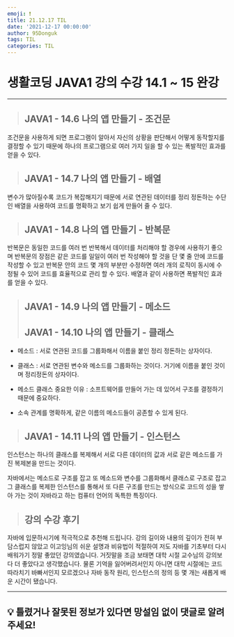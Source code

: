 ```yaml
---
emoji: ❗
title: 21.12.17 TIL
date: '2021-12-17 00:00:00'
author: 95Donguk
tags: TIL
categories: TIL
---
```


# 생활코딩 JAVA1 강의 수강 14.1 ~ 15 완강
***
> ## JAVA1 - 14.6 나의 앱 만들기 - 조건문

조건문을 사용하게 되면 프로그램이 알아서 자신의 상황을 판단해서 어떻게 동작할지를 결정할 수 있기 때문에 하나의 프로그램으로 여러 가지 일을 할 수 있는 폭발적인 효과를 얻을 수 있다.

> ## JAVA1 - 14.7 나의 앱 만들기 - 배열

변수가 많아질수록 코드가 복잡해지기 때문에 서로 연관된 데이터를 정리 정돈하는 수단인 배열을 사용하여 코드를 명확하고 보기 쉽게 만들어 줄 수 있다.

> ## JAVA1 - 14.8 나의 앱 만들기 - 반복문

반복문은 동일한 코드를 여러 번 반복해서 데이터를 처리해야 할 경우에 사용하기 좋으며 반복문의 장점은 같은 코드를 일일이 여러 번 작성해야 할 것을 단 몇 줄 안에 코드를 작성할 수 있고 반복문 안의 코드 몇 개의 부분만 수정하면 여러 개의 로직이 동시에 수정될 수 있어 코드를 효율적으로 관리 할 수 있다. 배열과 같이 사용하면 폭발적인 효과를 얻을 수 있다.

> ## JAVA1 - 14.9 나의 앱 만들기 - 메소드
> ## JAVA1 - 14.10 나의 앱 만들기 - 클래스

* 메소드 : 서로 연관된 코드를 그룹화해서 이름을 붙인 정리 정돈하는 상자이다.

* 클래스 : 서로 연관된 변수와 메소드를 그룹화하는 것이다. 거기에 이름을 붙인 것이며 정리정돈의 상자이다.

* 메소드 클래스 중요한 이유 : 소프트웨어를 만들어 가는 데 있어서 구조를 결정하기 때문에 중요하다.

* 소속 관계를 명확하게, 같은 이름의 메소드들이 공존할 수 있게 된다.

> ## JAVA1 - 14.11 나의 앱 만들기 - 인스턴스

인스턴스는 하나의 클래스를 복제해서 서로 다른 데이터의 값과 서로 같은 메소드를 가진 복제본을 만드는 것이다.

자바에서는 메소드로 구조를 잡고 또 메소드와 변수를 그룹화해서 클래스로 구조로 잡고 그 클래스를 복제한 인스턴스를 통해서 또 다른 구조를 만드는 방식으로 코드의 성을 쌓아 가는 것이 자바라고 하는 컴퓨터 언어의 독특한 특징이다.


> ## 강의 수강 후기

자바에 입문하시기에 적극적으로 추천해 드립니다. 강의 길이와 내용의 깊이가 전혀 부담스럽지 않았고 이고잉님의 쉬운 설명과 비유법이 적절하여 저도 자바를 기초부터 다시 배워가기 정말 좋았던 강의였습니다. 거짓말을 조금 보태면 대학 시절 교수님의 강의보다 더 좋았다고 생각했습니다. 물론 기억을 잃어버려서인지 아니면 대학 시절에는 코드 따라치기 바빠서인지 모르겠으나 자바 동작 원리, 인스턴스의 정의 등 몇 개는 새롭게 배운 시간이 됐습니다. 

***
## 💡 틀렸거나 잘못된 정보가 있다면 망설임 없이 댓글로 알려주세요!

